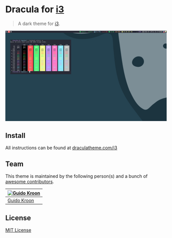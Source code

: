# Dracula for [i3](https://i3wm.org/)

> A dark theme for [i3](https://i3wm.org/).

![Screenshot](./screenshot.png)

## Install

All instructions can be found at [draculatheme.com/i3](https://draculatheme.com/i3)

## Team

This theme is maintained by the following person(s) and a bunch of [awesome contributors](https://github.com/dracula/i3/graphs/contributors).

[![Guido Kroon](https://avatars0.githubusercontent.com/u/8877690?v=3&s=70)](https://github.com/gkroon) |
--- |
[Guido Kroon](https://github.com/gkroon) |

## License

[MIT License](./LICENSE)